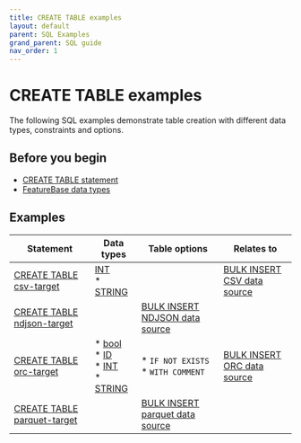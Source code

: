 ```yaml
---
title: CREATE TABLE examples
layout: default
parent: SQL Examples
grand_parent: SQL guide
nav_order: 1
---
```


# CREATE TABLE examples

The following SQL examples demonstrate table creation with different data types, constraints and options.

## Before you begin

* [CREATE TABLE statement](/docs/sql-guide/statements/statement-table-create)
* [FeatureBase data types](/docs/sql-guide/data-types/data-types-home)

## Examples

| Statement | Data types | Table options | Relates to |
|---|---|---|---|
| [CREATE TABLE csv-target](/docs/sql-guide/examples/sql-eg-table-create/sql-eg-table-create-csv-target) | [INT](/docs/sql-guide/data-types/data-type-int)<br/>* [STRING](/docs/sql-guide/data-types/data-type-string)|  | [BULK INSERT CSV data source](/docs/sql-guide/examples/sql-eg-insert-bulk/sql-eg-insert-bulk-csv) |
| [CREATE TABLE ndjson-target](/docs/sql-guide/examples/sql-eg-table-create/sql-eg-table-create-ndjson-target) |  | [BULK INSERT NDJSON data source](/docs/sql-guide/examples/sql-eg-insert-bulk/sql-eg-insert-bulk-ndjson) |
| [CREATE TABLE orc-target](/docs/sql-guide/examples/sql-eg-table-create/sql-eg-table-create-orc-target) | * [bool](/docs/sql-guide/data-types/data-type-bool)<br/>* [ID](/docs/sql-guide/data-types/data-type-id)<br/>* [INT](/docs/sql-guide/data-types/data-type-int)<br/>* [STRING](/docs/sql-guide/data-types/data-type-string) | * `IF NOT EXISTS`<br/>* `WITH COMMENT` | [BULK INSERT ORC data source](/docs/sql-guide/examples/sql-eg-insert-bulk/sql-eg-insert-bulk-orc)
| [CREATE TABLE parquet-target](/docs/sql-guide/examples/sql-eg-table-create/sql-eg-table-create-parquet-target) |  | [BULK INSERT parquet data source](/docs/sql-guide/examples/sql-eg-insert-bulk/sql-eg-insert-bulk-parquet) |
